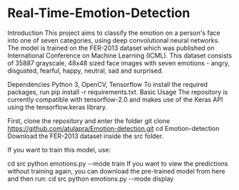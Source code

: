 # Real-Time-Emotion-Detection

Introduction
This project aims to classify the emotion on a person's face into one of seven categories, using deep convolutional neural networks. The model is trained on the FER-2013 dataset which was published on International Conference on Machine Learning (ICML). This dataset consists of 35887 grayscale, 48x48 sized face images with seven emotions - angry, disgusted, fearful, happy, neutral, sad and surprised.

Dependencies
Python 3, OpenCV, Tensorflow
To install the required packages, run pip install -r requirements.txt.
Basic Usage
The repository is currently compatible with tensorflow-2.0 and makes use of the Keras API using the tensorflow.keras library.

First, clone the repository and enter the folder
git clone https://github.com/atulapra/Emotion-detection.git
cd Emotion-detection
Download the FER-2013 dataset inside the src folder.

If you want to train this model, use:

cd src
python emotions.py --mode train
If you want to view the predictions without training again, you can download the pre-trained model from here and then run:
cd src
python emotions.py --mode display
